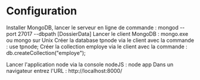 # Configuration

Installer MongoDB, lancer le serveur en ligne de commande : mongod --port 27017 --dbpath [DossierData]
Lancer le client MongoDB : mongo.exe ou mongo sur Unix
Créer la database tpnode via le client avec la commande : use tpnode;
Créer la collection employe via le client avec la commande : db.createCollection("employe");

Lancer l'application node via la console nodeJS : node app
Dans un navigateur entrez l'URL : http://localhost:8000/